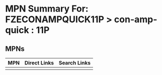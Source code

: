 



# MPN Summary For: FZECONAMPQUICK11P > con-amp-quick : 11P

## MPNs
  

|MPN|Direct Links|Search Links|
| :--- | :--- | :--- |
||||
